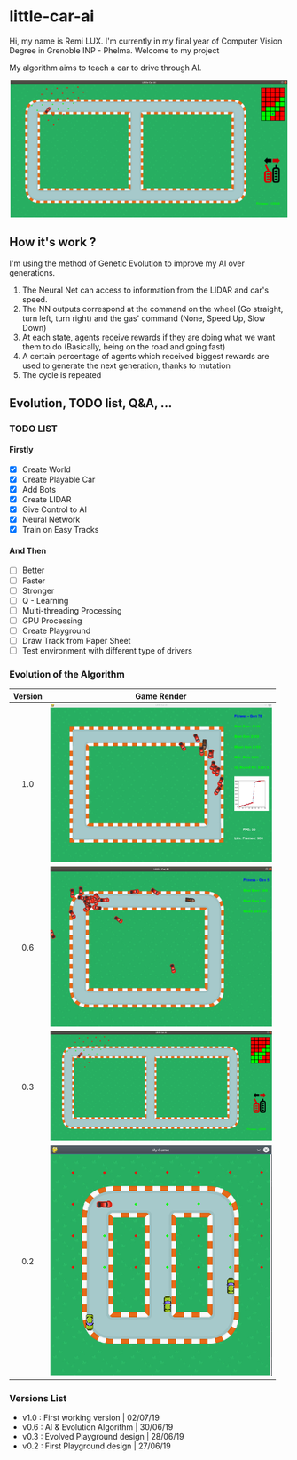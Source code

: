# little-car-ai
Hi, my name is Remi LUX. I'm currently in my final year of Computer Vision Degree in Grenoble INP - Phelma. Welcome to my project

My algorithm aims to teach a car to drive through AI.

<p align="center">
<img src="https://github.com/remi2257/little-car-ai/blob/master/images/First_True_Design.png"  width="500"/>
</p>


## How it's work ?

I'm using the method of Genetic Evolution to improve my AI over generations.
1. The Neural Net can access to information from the LIDAR and car's speed.
2. The NN outputs correspond at the command on the wheel (Go straight, turn left,
turn right) and the gas' command (None, Speed Up, Slow Down)
3. At each state, agents receive rewards if they are doing what we want them to do 
(Basically, being on the road and going fast)
4. A certain percentage of agents which received biggest rewards are used
to generate the next generation, thanks to mutation
5. The cycle is repeated

## Evolution, TODO list, Q&A, ...
### TODO LIST
#### Firstly

- [x] Create World
- [x] Create Playable Car
- [x] Add Bots
- [x] Create LIDAR
- [x] Give Control to AI
- [x] Neural Network
- [X] Train on Easy Tracks

#### And Then

- [ ] Better
- [ ] Faster
- [ ] Stronger
- [ ] Q - Learning
- [ ] Multi-threading Processing
- [ ] GPU Processing
- [ ] Create Playground
- [ ] Draw Track from Paper Sheet
- [ ] Test environment with different type of drivers

### Evolution of the Algorithm

| Version | Game Render |
:-------------------------:|:-------------------------:
1.0 | <img src="https://github.com/remi2257/little-car-ai/blob/master/images/good_mutation_v1_0.png" width="400"/>
0.6 | <img src="https://github.com/remi2257/little-car-ai/blob/master/images/First_Mutation.png" width="400"/>
0.3 | <img src="https://github.com/remi2257/little-car-ai/blob/master/images/First_True_Design.png" width="400"/>
0.2 | <img src="https://github.com/remi2257/little-car-ai/blob/master/images/First_LIDAR.png" width="400"/> |

### Versions List

- v1.0 : First working version | 02/07/19
- v0.6 : AI & Evolution Algorithm | 30/06/19
- v0.3 : Evolved Playground design | 28/06/19
- v0.2 : First Playground design | 27/06/19


